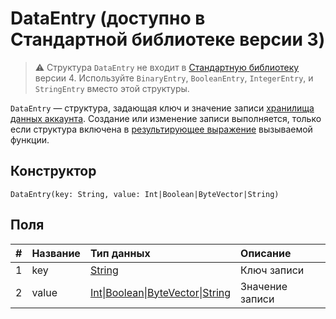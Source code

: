 # DataEntry (доступно в Стандартной библиотеке версии 3)

> :warning: Структура `DataEntry` не входит в [Стандартную библиотеку](/ru/ride/script/standard-library) версии 4. Используйте `BinaryEntry`, `BooleanEntry`, `IntegerEntry`, и `StringEntry` вместо этой структуры.

`DataEntry` — cтруктура, задающая ключ и значение записи [хранилища данных аккаунта](/ru/blockchain/account/account-data-storage). Cоздание или изменение записи выполняется, только если структура включена в [результирующее выражение](/ru/ride/functions/callable-function#резуnьтат-выпоnнения-вызываемой-функции) вызываемой функции.

## Конструктор

``` ride
DataEntry(key: String, value: Int|Boolean|ByteVector|String)
```

## Поля

|   #   | Название | Тип данных | Описание |
| :--- | :--- | :--- | :--- |
| 1 | key | [String](/ru/ride/data-types/string) | Ключ записи |
| 2 | value | [Int](/ru/ride/data-types/int)&#124;[Boolean](/ru/ride/data-types/boolean)&#124;[ByteVector](/ru/ride/data-types/byte-vector)&#124;[String](/ru/ride/data-types/string) | Значение записи |
